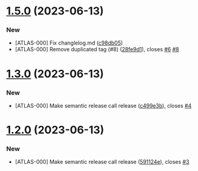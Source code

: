 # [1.5.0](https://github.com/tonayr/github-tools/compare/1.4.0...1.5.0) (2023-06-13)


### New

* [ATLAS-000] Fix changlelog.md ([c98db05](https://github.com/tonayr/github-tools/commit/c98db0557c4ad6fb9b73bc29a33dbf3efedc738c))
* [ATLAS-000] Remove duplicated tag (#8) ([28fe9d1](https://github.com/tonayr/github-tools/commit/28fe9d1638fe78acc68e914dabde3b19b6e6fe2a)), closes [#6](https://github.com/tonayr/github-tools/issues/6) [#8](https://github.com/tonayr/github-tools/issues/8)

# [1.3.0](https://github.com/tonayr/github-tools/compare/1.2.0...1.3.0) (2023-06-13)


### New

* [ATLAS-000] Make semantic release call release ([c499e3b](https://github.com/tonayr/github-tools/commit/c499e3ba79e5e956066951d34acdaefdf3202bb0)), closes [#4](https://github.com/tonayr/github-tools/issues/4)

# [1.2.0](https://github.com/tonayr/github-tools/compare/1.1.0...1.2.0) (2023-06-13)


### New

* [ATLAS-000] Make semantic release call release ([591124e](https://github.com/tonayr/github-tools/commit/591124e5fbf6740f0b79942a8d838df014737a06)), closes [#3](https://github.com/tonayr/github-tools/issues/3)
